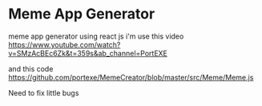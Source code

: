 # Meme App Generator
 meme app generator using react js
i'm use this video https://www.youtube.com/watch?v=SMzAcBEc6Zk&t=359s&ab_channel=PortEXE

and this code 
https://github.com/portexe/MemeCreator/blob/master/src/Meme/Meme.js

Need to fix little bugs